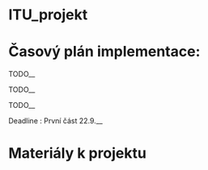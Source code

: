 # ITU_projekt

# Časový plán implementace: 
TODO__

TODO__

TODO__

Deadline : První část 22.9.__

# Materiály k projektu
